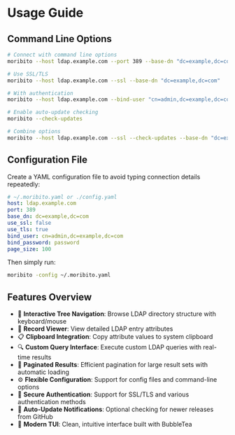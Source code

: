 # Usage Guide

## Command Line Options

```bash
# Connect with command line options
moribito --host ldap.example.com --port 389 --base-dn "dc=example,dc=com"

# Use SSL/TLS
moribito --host ldap.example.com --ssl --base-dn "dc=example,dc=com"

# With authentication
moribito --host ldap.example.com --bind-user "cn=admin,dc=example,dc=com" --bind-password "password" --base-dn "dc=example,dc=com"

# Enable auto-update checking
moribito --check-updates

# Combine options
moribito --host ldap.example.com --ssl --check-updates --base-dn "dc=example,dc=com"
```

## Configuration File

Create a YAML configuration file to avoid typing connection details repeatedly:

```yaml
# ~/.moribito.yaml or ./config.yaml
host: ldap.example.com
port: 389
base_dn: dc=example,dc=com
use_ssl: false
use_tls: true
bind_user: cn=admin,dc=example,dc=com
bind_password: password
page_size: 100
```

Then simply run:
```bash
moribito -config ~/.moribito.yaml
```

## Features Overview

- 🌲 **Interactive Tree Navigation**: Browse LDAP directory structure with keyboard/mouse
- 📄 **Record Viewer**: View detailed LDAP entry attributes
- 📋 **Clipboard Integration**: Copy attribute values to system clipboard
- 🔍 **Custom Query Interface**: Execute custom LDAP queries with real-time results
- 📖 **Paginated Results**: Efficient pagination for large result sets with automatic loading
- ⚙️ **Flexible Configuration**: Support for config files and command-line options
- 🔐 **Secure Authentication**: Support for SSL/TLS and various authentication methods
- 🔄 **Auto-Update Notifications**: Optional checking for newer releases from GitHub
- 🎨 **Modern TUI**: Clean, intuitive interface built with BubbleTea